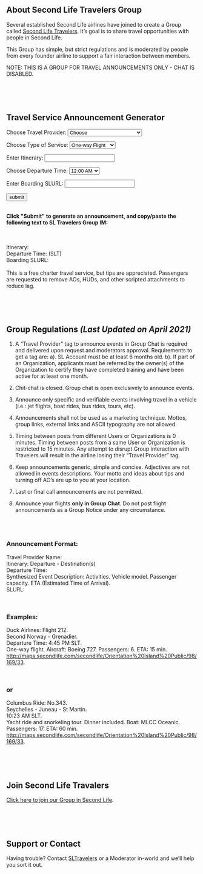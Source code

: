 ## About Second Life Travelers Group
Several established Second Life airlines have joined to create a Group called [Second Life Travelers](https://world.secondlife.com/group/ec1d65c1-5f99-f209-f114-32b86b42e391). It’s goal is to share travel opportunities with people in Second Life.

This Group has simple, but strict regulations and is moderated by people from every founder airline to support a fair interaction between members.

NOTE: THIS IS A GROUP FOR TRAVEL ANNOUNCEMENTS ONLY - CHAT IS DISABLED.


<br><br><br>

## Travel Service Announcement Generator


<script type="text/JavaScript">
        function showMessage(){
            var message = document.getElementById("provider").value;
            display_provider.innerHTML= message;
            var message = document.getElementById("service").value;
            display_service.innerHTML= message;
            var message = document.getElementById("itinerary").value;
            display_itinerary.innerHTML= message;
            var message = document.getElementById("time").value;
            display_time.innerHTML= message;
            var message = document.getElementById("slurl").value;
            display_slurl.innerHTML= message;

        }
    </script>
 
 

    
<p> Choose Travel Provider: <select id="provider"><option value="Choose">Choose</option><option value="Aeromiao">Aeromiao</option><option value="Air Satori">Air Satori</option><option value="Air Tennessee">Air Tennessee</option><option value="Aloha Skies">Aloha Skies</option><option value="AVATAIR">AVATAIR</option><option value="Aeolus Airlines">Aeolus Airlines</option><option value="Air Pukalani">Air Pukalani</option><option value="Avinair">Avinair</option><option value="Air Lexico">Air Lexico</option><option value="Air Liberta">Air Liberta</option><option value="AlNijad">AlNijad</option><option value="ANA">ANA</option><option value="Artic Air">Artic Air</option><option value="Air Korea">Air Korea</option><option value="Anubis Airways">Anubis Airways</option><option value="Axtra Airlines">Axtra Airlines</option><option value="Blazing Arrow">Blazing Arrow</option><option value="B &amp; B AIR">B &amp; B AIR</option><option value="Bikini Airways">Bikini Airways</option><option value="Blake Aeronautical">Blake Aeronautical</option><option value="Black Cat Aviation">Black Cat Aviation</option><option value="Black Sheep Commuter Air">Black Sheep Commuter Air</option><option value="Blake Air Transportation Ltd.">Blake Air Transportation Ltd.</option><option value="Blue Sky Airlines">Blue Sky Airlines</option><option value="Bluejet Airways">Bluejet Airways</option><option value="Braathens S‧A‧F‧E">Braathens S‧A‧F‧E</option><option value="Brazilian Airlines">Brazilian Airlines</option><option value="Bush Flying Unlimited">Bush Flying Unlimited</option><option value="Celinair">Celinair</option><option value="Central Airlines">Central Airlines</option><option value="Costello Charters">Costello Charters</option><option value="Cat in the Air">Cat in the Air</option><option value="C&amp;K International Airlines">C&amp;K International Airlines</option><option value="Disast Air">Disast Air</option><option value="Domi Airways">Domi Airways</option><option value="Dragonair">Dragonair</option><option value="Eagle Airways">Eagle Airways</option><option value="Eastern Airlines">Eastern Airlines</option><option value="Exotic Charters">Exotic Charters</option><option value="Flux Airlines">Flux Airlines</option><option value="flyUSS">flyUSS</option><option value="Freight Dogs Air Cargo">Freight Dogs Air Cargo</option><option value="Galy Airlines">Galy Airlines</option><option value="Gorlanova Airways">Gorlanova Airways</option><option value="GridBlue">GridBlue</option><option value="GridEx">GridEx</option><option value="Gridnet Airways">Gridnet Airways</option><option value="GridTrotter Airlines">GridTrotter Airlines</option><option value="GridWide Airways">GridWide Airways</option><option value="Harmaa Susia Airlines">Harmaa Susia Airlines</option><option value="HitCorp International Aviation">HitCorp International Aviation</option><option value="International Airlines">International Airlines</option><option value="Iberia Airways">Iberia Airways</option><option value="Island Hopper Tours">Island Hopper Tours</option><option value="Infinity Air &amp; Sea">Infinity Air &amp; Sea</option><option value="interBlake sea islands">interBlake sea islands</option><option value="Irelandia Airlines">Irelandia Airlines</option><option value="Japan Airlines">Japan Airlines</option><option value="Jazz Airways">Jazz Airways</option><option value="Kowalski Air">Kowalski Air</option><option value="KuriAir">KuriAir</option><option value="Kenair">Kenair</option><option value="Kousara's Charters">Kousara's Charters</option><option value="Last Frontier Air Taxi Service">Last Frontier Air Taxi Service</option><option value="Linden Airways">Linden Airways</option><option value="Lufthansa">Lufthansa</option><option value="Madison Airlines">Madison Airlines</option><option value="Munchkin Air">Munchkin Air</option><option value="MAGEK Airlines">MAGEK Airlines</option><option value="Mahalo Airlines">Mahalo Airlines</option><option value="Metro Helo">Metro Helo</option><option value="Anastasia Air">Anastasia Air</option><option value="Nightfire Air">Nightfire Air</option><option value="Never Come Back Airlines">Never Come Back Airlines</option><option value="Nihon Air">Nihon Air</option><option value="Napoli Air">Napoli Air</option><option value="Ocean Air">Ocean Air</option><option value="One Airlines">One Airlines</option><option value="Online">Online</option><option value="OK AIR">OK AIR</option><option value="Paraside Airlines">Paraside Airlines</option><option value="PczAirlines">PczAirlines</option><option value="Philippine Airlines">Philippine Airlines</option><option value="Phoenix Flying Tours">Phoenix Flying Tours</option><option value="Rebel Air Charter Service">Rebel Air Charter Service</option><option value="Retro Travel Airways">Retro Travel Airways</option><option value="Rising Phoenix Travel">Rising Phoenix Travel</option><option value="Red Wings Airline">Red Wings Airline</option><option value="S&amp;B Airways">S&amp;B Airways</option><option value="Saint Martin Airways">Saint Martin Airways</option><option value="Scenic Express">Scenic Express</option><option value="Second Air">Second Air</option><option value="Seneca Air">Seneca Air</option><option value="Silver Stream Airlines">Silver Stream Airlines</option><option value="SkyPlus Airlines">SkyPlus Airlines</option><option value="SL Virgin Express">SL Virgin Express</option><option value="Sky Shark">Sky Shark</option><option value="SLCS Airlines">SLCS Airlines</option><option value="SP Flying">SP Flying</option><option value="Spartan Air">Spartan Air</option><option value="Sharp Airways">Sharp Airways</option><option value="Trans-Mainland">Trans-Mainland</option><option value="Tropical Airline">Tropical Airline</option><option value="Tropical Dream">Tropical Dream</option><option value="Tropics Airways">Tropics Airways</option><option value="Unity Airlines">Unity Airlines</option><option value="VIAVAI TAXI SERVICE">VIAVAI TAXI SERVICE</option><option value="Vulture Air">Vulture Air</option><option value="Volaris">Volaris</option><option value="Vertical Air">Vertical Air</option><option value="Visit Second Norway">Visit Second Norway</option><option value="X-clusive Airways">X-clusive Airways</option><option value="YELLOW AIR TAXI">YELLOW AIR TAXI</option><option value="Yggdrasil Air">Yggdrasil Air</option></select></p>
  
<p> Choose Type of Service: <select id="service"><option value="One-way Flight">One-way Flight</option><option value="Round-trip Flight">Round-trip Flight</option><option value="Boat Ride">Boat Ride</option><option value="Bus Ride">Bus Ride</option><option value="Skydiving Flight">Skydiving Flight</option></select></p>
             
<p>Enter Itinerary: <input type="text" id="itinerary"></p>

<p> Choose Departure Time: <select id="time"><option value="12:00 AM">12:00 AM</option><option value="12:10 AM">12:10 AM</option><option value="12:20 AM">12:20 AM</option><option value="12:30 AM">12:30 AM</option><option value="12:40 AM">12:40 AM</option><option value="12:50 AM">12:50 AM</option><option value="01:00 AM">01:00 AM</option><option value="01:10 AM">01:10 AM</option><option value="01:20 AM">01:20 AM</option><option value="01:30 AM">01:30 AM</option><option value="01:40 AM">01:40 AM</option><option value="01:50 AM">01:50 AM</option><option value="02:00 AM">02:00 AM</option><option value="02:10 AM">02:10 AM</option><option value="02:20 AM">02:20 AM</option><option value="02:30 AM">02:30 AM</option><option value="02:40 AM">02:40 AM</option><option value="02:50 AM">02:50 AM</option><option value="03:00 AM">03:00 AM</option><option value="03:10 AM">03:10 AM</option><option value="03:20 AM">03:20 AM</option><option value="03:30 AM">03:30 AM</option><option value="03:40 AM">03:40 AM</option><option value="03:50 AM">03:50 AM</option><option value="04:00 AM">04:00 AM</option><option value="04:10 AM">04:10 AM</option><option value="04:20 AM">04:20 AM</option><option value="04:30 AM">04:30 AM</option><option value="04:40 AM">04:40 AM</option><option value="04:50 AM">04:50 AM</option><option value="05:00 AM">05:00 AM</option><option value="05:10 AM">05:10 AM</option><option value="05:20 AM">05:20 AM</option><option value="05:30 AM">05:30 AM</option><option value="05:40 AM">05:40 AM</option><option value="05:50 AM">05:50 AM</option><option value="06:00 AM">06:00 AM</option><option value="06:10 AM">06:10 AM</option><option value="06:20 AM">06:20 AM</option><option value="06:30 AM">06:30 AM</option><option value="06:40 AM">06:40 AM</option><option value="06:50 AM">06:50 AM</option><option value="07:00 AM">07:00 AM</option><option value="07:10 AM">07:10 AM</option><option value="07:20 AM">07:20 AM</option><option value="07:30 AM">07:30 AM</option><option value="07:40 AM">07:40 AM</option><option value="07:50 AM">07:50 AM</option><option value="08:00 AM">08:00 AM</option><option value="08:10 AM">08:10 AM</option><option value="08:20 AM">08:20 AM</option><option value="08:30 AM">08:30 AM</option><option value="08:40 AM">08:40 AM</option><option value="08:50 AM">08:50 AM</option><option value="09:00 AM">09:00 AM</option><option value="09:10 AM">09:10 AM</option><option value="09:20 AM">09:20 AM</option><option value="09:30 AM">09:30 AM</option><option value="09:40 AM">09:40 AM</option><option value="09:50 AM">09:50 AM</option><option value="10:00 AM">10:00 AM</option><option value="10:10 AM">10:10 AM</option><option value="10:20 AM">10:20 AM</option><option value="10:30 AM">10:30 AM</option><option value="10:40 AM">10:40 AM</option><option value="10:50 AM">10:50 AM</option><option value="11:00 AM">11:00 AM</option><option value="11:10 AM">11:10 AM</option><option value="11:20 AM">11:20 AM</option><option value="11:30 AM">11:30 AM</option><option value="11:40 AM">11:40 AM</option><option value="11:50 AM">11:50 AM</option><option value="12:00 PM">12:00 PM</option><option value="12:10 PM">12:10 PM</option><option value="12:20 PM">12:20 PM</option><option value="12:30 PM">12:30 PM</option><option value="12:40 PM">12:40 PM</option><option value="12:50 PM">12:50 PM</option><option value="01:00 PM">01:00 PM</option><option value="01:10 PM">01:10 PM</option><option value="01:20 PM">01:20 PM</option><option value="01:30 PM">01:30 PM</option><option value="01:40 PM">01:40 PM</option><option value="01:50 PM">01:50 PM</option><option value="02:00 PM">02:00 PM</option><option value="02:10 PM">02:10 PM</option><option value="02:20 PM">02:20 PM</option><option value="02:30 PM">02:30 PM</option><option value="02:40 PM">02:40 PM</option><option value="02:50 PM">02:50 PM</option><option value="03:00 PM">03:00 PM</option><option value="03:10 PM">03:10 PM</option><option value="03:20 PM">03:20 PM</option><option value="03:30 PM">03:30 PM</option><option value="03:40 PM">03:40 PM</option><option value="03:50 PM">03:50 PM</option><option value="04:00 PM">04:00 PM</option><option value="04:10 PM">04:10 PM</option><option value="04:20 PM">04:20 PM</option><option value="04:30 PM">04:30 PM</option><option value="04:40 PM">04:40 PM</option><option value="04:50 PM">04:50 PM</option><option value="05:00 PM">05:00 PM</option><option value="05:10 PM">05:10 PM</option><option value="05:20 PM">05:20 PM</option><option value="05:30 PM">05:30 PM</option><option value="05:40 PM">05:40 PM</option><option value="05:50 PM">05:50 PM</option><option value="06:00 PM">06:00 PM</option><option value="06:10 PM">06:10 PM</option><option value="06:20 PM">06:20 PM</option><option value="06:30 PM">06:30 PM</option><option value="06:40 PM">06:40 PM</option><option value="06:50 PM">06:50 PM</option><option value="07:00 PM">07:00 PM</option><option value="07:10 PM">07:10 PM</option><option value="07:20 PM">07:20 PM</option><option value="07:30 PM">07:30 PM</option><option value="07:40 PM">07:40 PM</option><option value="07:50 PM">07:50 PM</option><option value="08:00 PM">08:00 PM</option><option value="08:10 PM">08:10 PM</option><option value="08:20 PM">08:20 PM</option><option value="08:30 PM">08:30 PM</option><option value="08:40 PM">08:40 PM</option><option value="08:50 PM">08:50 PM</option><option value="09:00 PM">09:00 PM</option><option value="09:10 PM">09:10 PM</option><option value="09:20 PM">09:20 PM</option><option value="09:30 PM">09:30 PM</option><option value="09:40 PM">09:40 PM</option><option value="09:50 PM">09:50 PM</option><option value="10:00 PM">10:00 PM</option><option value="10:10 PM">10:10 PM</option><option value="10:20 PM">10:20 PM</option><option value="10:30 PM">10:30 PM</option><option value="10:40 PM">10:40 PM</option><option value="10:50 PM">10:50 PM</option><option value="11:00 PM">11:00 PM</option><option value="11:10 PM">11:10 PM</option><option value="11:20 PM">11:20 PM</option><option value="11:30 PM">11:30 PM</option><option value="11:40 PM">11:40 PM</option><option value="11:50 PM">11:50 PM</option></select></p>
             
             
<p>Enter Boarding SLURL: <input type="text" id="slurl"></p>


<div><input type="button" onclick="showMessage()" value="submit" /></div> <br>


<p style="text-align: left;"> <strong>Click "Submit" to generate an announcement, and copy/paste the following text to SL Travelers Group IM:</strong></p>


><div class="author-box">
<span id="display_provider"></span> <br><span id="display_service"></span> <br>
Itinerary: <span id="display_itinerary"></span> <br>
Departure Time: <span id="display_time"></span> (SLT) <br>
Boarding SLURL: <span id="display_slurl"></span> <br><br>
This is a free charter travel service, but tips are appreciated. Passengers are requested to remove AOs, HUDs, and other scripted attachments to reduce lag.
</div>



<br><br><br>


## Group Regulations _(Last Updated on April 2021)_

1. A “Travel Provider” tag to announce events in Group Chat is required and delivered upon request and moderators approval. Requirements to get a tag are: a). SL Account must be at least 6 months old. b). If part of an Organization, applicants must be referred by the owner(s) of the Organization to certify they have completed training and have been active for at least one month.

2. Chit-chat is closed. Group chat is open exclusively to announce events.

3. Announce only specific and verifiable events involving travel in a vehicle (i.e.: jet flights, boat rides, bus rides, tours, etc).

4. Announcements shall not be used as a marketing technique. Mottos, group links, external links and ASCII typography are not allowed.

5. Timing between posts from different Users or Organizations is 0 minutes. Timing between posts from a same User or Organization is restricted to 15 minutes. Any attempt to disrupt Group interaction with Travelers will result in the airline losing their “Travel Provider” tag.

6. Keep announcements generic, simple and concise. Adjectives are not allowed in  events descriptions. Your motto and ideas about tips and turning off AO’s are up to you at your location.

7. Last or final call announcements are not permitted.

8. Announce your flights **only in Group Chat**. Do not post flight announcements as a Group Notice under any circumstance.


<br><br>

### Announcement Format:

Travel Provider Name:<br>
Itinerary: Departure - Destination(s)<br>
Departure Time:<br>
Synthesized Event Description: Activities. Vehicle model. Passenger capacity. ETA (Estimated Time of Arrival).<br>
SLURL:

<br>

### Examples:

Duck Airlines: Flight 212.<br>
Second Norway - Grenadier.<br>
Departure Time: 4:45 PM SLT.<br>
One-way flight. Aircraft: Boeing 727. Passengers: 6. ETA: 15 min.<br>
http://maps.secondlife.com/secondlife/Orientation%20Island%20Public/98/169/33.

<br>

### or

Columbus Ride: No.343.<br>
Seychelles - Juneau - St Martin.<br>
10:23 AM SLT.<br>
Yacht ride and snorkeling tour. Dinner included. Boat: MLCC Oceanic. Passengers: 17. ETA: 60 min.<br>
http://maps.secondlife.com/secondlife/Orientation%20Island%20Public/98/169/33.



<br><br><br>

## Join Second Life Travalers

[Click here to join our Group in Second Life](https://world.secondlife.com/group/ec1d65c1-5f99-f209-f114-32b86b42e391).


<br><br><br>

## Support or Contact

Having trouble? Contact [SLTravelers](https://my.secondlife.com/sltravelers) or a Moderator in-world and we’ll help you sort it out.
